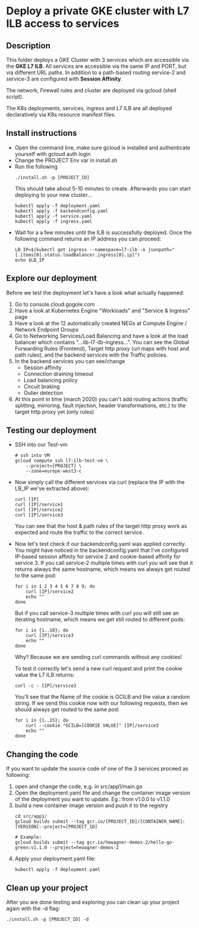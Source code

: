 # Deploy a private GKE cluster with L7 ILB access to services

## Description
This folder deploys a GKE Cluster with 3 services which are accessible via the **GKE L7 ILB**. All services are accessible via the same IP and PORT, but via different URL paths. In addition to a path-based routing service-2 and service-3 are configured with **Session Affinity**.

The network, Firewall rules and cluster are deployed via gcloud (shell script).

The K8s deployments, services, ingress and L7 ILB are all deployed declaratively via K8s resource manifest files.

## Install instructions

* Open the command line, make sure gcloud is installed and authenticate yourself with gcloud auth login
* Change the PROJECT Env var in install.sh
* Run the following
    ```
    ./install.sh -p [PROJECT_ID]
    ```
    This should take about 5-10 minutes to create.
    Afterwards you can start deploying to your new cluster...
    ```
    kubectl apply -f deployment.yaml
    kubectl apply -f backendconfig.yaml
    kubectl apply -f service.yaml
    kubectl apply -f ingress.yaml
    ```
* Wait for a a few minutes until the ILB is successfully deployed. Once the following command returns an IP address you can proceed:
    ```
    LB_IP=$(kubectl get ingress --namespace=l7-ilb -o jsonpath="{.items[0].status.loadBalancer.ingress[0].ip}")
    echo $LB_IP
    ```

## Explore our deployment
Before we test the deployment let's have a look what actually happened:
1) Go to console.cloud.gogole.com
2) Have a look at Kubernetes Engine "Workloads" and "Service & Ingress" page
3) Have a look at the 12 automatically created NEGs at Compute Engine / Network Endpoint Groups
4) Go to Networking Services/Load Balancing and have a look at the load balancer which contains "...ilb-l7-ilb-ingress...". You can see the Global Forwarding Rules (Frontend), Target http proxy (url maps with host and path rules), and the backend services with the Traffic policies.
5) In the backend services you can see/change
   * Session affinity
   * Connection draining timeout
   * Load balancing policy
   * Circuit braking
   * Oulier detection
6) At this point in time (march 2020) you can't add routing actions (traffic splitting, mirroring, fault injection, header transformations, etc.) to the target http proxy yet (only rules)


## Testing our deployment
* SSH into our Test-vm
    ```
    # ssh into VM
    gcloud compute ssh l7-ilb-test-vm \
        --project=[PROJECT] \
        --zone=europe-west3-c
    ```
* Now simply call the different services via curl (replace the IP with the LB_IP we've extracted above):
    ```
    curl [IP]
    curl [IP]/service1
    curl [IP]/service2
    curl [IP]/service3
    ```
    You can see that the host & path rules of the target http proxy work as expected and route the traffic to the correct service. 

* Now let's test check if our backendconfig.yaml was applied correctly. You might have noticed in the backendconfig.yaml that I've configured IP-based session affinity for service 2 and cookie-based affinity for service 3. If you call service-2 multiple times with curl you will see that it returns always the same hostname, which means we always get routed to the same pod:
    ```
    for i in 1 2 3 4 5 6 7 8 9; do
        curl [IP]/service2
        echo ""
    done
    ```

    But if you call service-3 multiple times with curl you will still see an iterating hostname, which means we get still routed to different pods: 

    ```
    for i in {1..10}; do
        curl [IP]/service3
        echo ""
    done
    ```

    Why? Because we are sending curl commands without any cookies! 
 
    To test it correctly let's send a new curl request and print the cookie value the L7 ILB returns:

    ```
    curl -c - [IP]/service3
    ```

    You'll see that the Name of the cookie is GCILB and the value a random string. If we send this cookie now with our following requests, then we should always get routed to the same pod:

    ```
    for i in {1..15}; do
        curl --cookie "GCILB=[COOKIE VALUE]" [IP]/service3
        echo ""
    done
    ```

## Changing the code
If you want to update the source code of one of the 3 services proceed as following:
1) open and change the code, e.g. in src/app1/main.go
2) Open the deployment.yaml file and change the container image version of the deployment you want to update. Eg.: from v1.0.0 to v1.1.0
3) build a new container image version and push it to the registry
   ```
   cd src/app1/
   gcloud builds submit --tag gcr.io/[PROJECT_ID]/[CONTAINER_NAME]:[VERSION]--project=[PROJECT_ID]

   # Example:
   gcloud builds submit --tag gcr.io/hewagner-demos-2/hello-go-green:v1.1.0 --project=hewagner-demos-2
   ```
4) Apply your deployment.yaml file:
   ```
   kubectl apply -f deployment.yaml
   ```

## Clean up your project
After you are done testing and exploring you can clean up your project again with the -d flag:
```
./install.sh -p [PROJECT_ID] -d
```
